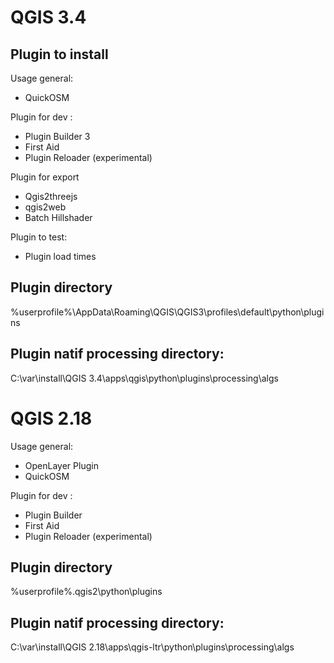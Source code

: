 # QGIS 3.4

## Plugin to install
Usage general:
- QuickOSM

Plugin for dev :
- Plugin Builder 3
- First Aid
- Plugin Reloader (experimental)

Plugin for export
- Qgis2threejs
- qgis2web
- Batch Hillshader

Plugin to test:
- Plugin load times

## Plugin directory
%userprofile%\AppData\Roaming\QGIS\QGIS3\profiles\default\python\plugins
## Plugin natif processing directory:
C:\var\install\QGIS 3.4\apps\qgis\python\plugins\processing\algs


# QGIS 2.18

Usage general:
- OpenLayer Plugin
- QuickOSM

Plugin for dev :
- Plugin Builder
- First Aid
- Plugin Reloader (experimental)

## Plugin directory
%userprofile%\.qgis2\python\plugins

## Plugin natif processing directory:
C:\var\install\QGIS 2.18\apps\qgis-ltr\python\plugins\processing\algs
